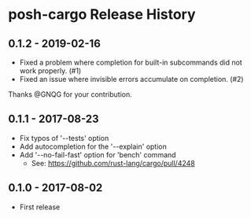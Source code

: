 # posh-cargo Release History

## 0.1.2 - 2019-02-16

- Fixed a problem where completion for built-in subcommands did not work properly. (#1)
- Fixed an issue where invisible errors accumulate on completion. (#2)

Thanks @GNQG for your contribution.

## 0.1.1 - 2017-08-23

- Fix typos of '--tests' option
- Add autocompletion for the '--explain' option
- Add '--no-fail-fast' option for 'bench' command
  - See: <https://github.com/rust-lang/cargo/pull/4248>

## 0.1.0 - 2017-08-02

- First release
